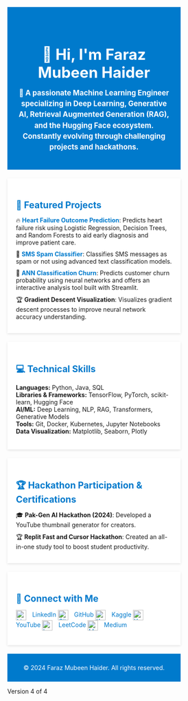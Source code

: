 <!DOCTYPE html>
<html lang="en">
<head>
  <meta charset="UTF-8">
  <meta name="viewport" content="width=device-width, initial-scale=1.0">
  <title>Faraz Mubeen Haider</title>
  <style>
    * {
      margin: 0;
      padding: 0;
      box-sizing: border-box;
    }

    body {
      font-family: Arial, sans-serif;
      line-height: 1.6;
      background-color: #f4f4f9;
      color: #333;
    }

    .header-container {
      background-color: #007acc;
      color: white;
      text-align: center;
      padding: 40px 20px;
    }

    .header-container h1 {
      font-size: 2.5em;
      margin-bottom: 15px;
      color: white;
    }

    .header-container h2 {
      font-size: 1.2em;
      max-width: 800px;
      margin: 0 auto;
      line-height: 1.5;
      color: white; /* Explicitly set text color to white */
    }

    .header-container h2 strong {
      color: #ffffff; /* Bright white for emphasis */
      font-weight: bold;
    }

    section {
      max-width: 900px;
      margin: 20px auto;
      background: #fff;
      padding: 20px;
      box-shadow: 0 2px 5px rgba(0, 0, 0, 0.1);
    }

    h1, h2, h3 {
      color: #007acc;
    }

    ul {
      list-style: none;
      padding: 0;
    }

    ul li {
      margin: 10px 0;
    }

    a {
      color: #007acc;
      text-decoration: none;
    }

    a:hover {
      text-decoration: underline;
    }

    .social-links img {
      width: 24px;
      height: 24px;
      margin-right: 10px;
      vertical-align: middle;
    }

    footer {
      text-align: center;
      padding: 10px;
      background: #007acc;
      color: white;
      margin-top: 20px;
    }
  </style>
</head>
<body>
  <div class="header-container">
    <h1>👋 Hi, I'm Faraz Mubeen Haider</h1>
    <h2>
      🌱 A passionate <strong>Machine Learning Engineer</strong> specializing in <strong>Deep Learning, Generative AI, Retrieval Augmented Generation (RAG)</strong>, and the Hugging Face ecosystem. Constantly evolving through challenging projects and hackathons.
    </h2>
  </div>

  <section>
    <h1>🚀 Featured Projects</h1>
    <ul>
      <li>🔥 <strong><a href="https://github.com/Faraz6180/Heart-failure-outcome-prediction" target="_blank">Heart Failure Outcome Prediction</a></strong>: Predicts heart failure risk using Logistic Regression, Decision Trees, and Random Forests to aid early diagnosis and improve patient care.</li>
      <li>🤖 <strong><a href="https://github.com/Faraz6180/SMS-Spam_Classifier" target="_blank">SMS Spam Classifier</a></strong>: Classifies SMS messages as spam or not using advanced text classification models.</li>
      <li>🤖 <strong><a href="https://github.com/Faraz6180/ANN-Classification-Churn" target="_blank">ANN Classification Churn</a></strong>: Predicts customer churn probability using neural networks and offers an interactive analysis tool built with Streamlit.</li>
      <li>🏆 <strong>Gradient Descent Visualization</strong>: Visualizes gradient descent processes to improve neural network accuracy understanding.</li>
    </ul>
  </section>

  <section>
    <h1>💻 Technical Skills</h1>
    <p>
      <strong>Languages:</strong> Python, Java, SQL<br>
      <strong>Libraries & Frameworks:</strong> TensorFlow, PyTorch, scikit-learn, Hugging Face<br>
      <strong>AI/ML:</strong> Deep Learning, NLP, RAG, Transformers, Generative Models<br>
      <strong>Tools:</strong> Git, Docker, Kubernetes, Jupyter Notebooks<br>
      <strong>Data Visualization:</strong> Matplotlib, Seaborn, Plotly
    </p>
  </section>

  <section>
    <h1>🏆 Hackathon Participation & Certifications</h1>
    <ul>
      <li>🎓 <strong>Pak-Gen AI Hackathon (2024)</strong>: Developed a YouTube thumbnail generator for creators.</li>
      <li>🏆 <strong>Replit Fast and Cursor Hackathon</strong>: Created an all-in-one study tool to boost student productivity.</li>
    </ul>
  </section>

  <section>
    <h1>🔗 Connect with Me</h1>
    <p class="social-links">
      <a href="https://www.linkedin.com/in/faraz-mubeen-software-engineer/" target="_blank"><img src="https://img.shields.io/badge/LinkedIn-blue?style=flat-square&logo=linkedin&logoColor=white" alt="LinkedIn"> LinkedIn</a>
      <a href="https://github.com/Faraz6180" target="_blank"><img src="https://img.shields.io/badge/GitHub-black?style=flat-square&logo=github&logoColor=white" alt="GitHub"> GitHub</a>
      <a href="https://www.kaggle.com/faraz618" target="_blank"><img src="https://img.shields.io/badge/Kaggle-blue?style=flat-square&logo=kaggle&logoColor=white" alt="Kaggle"> Kaggle</a>
      <a href="https://www.youtube.com/FARAZHere" target="_blank"><img src="https://img.shields.io/badge/YouTube-red?style=flat-square&logo=youtube&logoColor=white" alt="YouTube"> YouTube</a>
      <a href="https://leetcode.com/u/farazmubeen902/" target="_blank"><img src="https://img.shields.io/badge/LeetCode-lightgrey?style=flat-square&logo=leetcode&logoColor=white" alt="LeetCode"> LeetCode</a>
      <a href="https://medium.com/@farazmubeen902" target="_blank"><img src="https://img.shields.io/badge/Medium-black?style=flat-square&logo=medium&logoColor=white" alt="Medium"> Medium</a>
    </p>
  </section>

  <footer>
    <p>© 2024 Faraz Mubeen Haider. All rights reserved.</p>
  </footer>
</body>
</html>

Version 4 of 4
